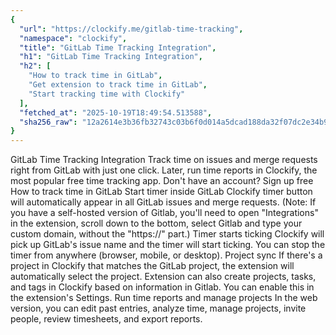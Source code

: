 ```yaml
---
{
  "url": "https://clockify.me/gitlab-time-tracking",
  "namespace": "clockify",
  "title": "GitLab Time Tracking Integration",
  "h1": "GitLab Time Tracking Integration",
  "h2": [
    "How to track time in GitLab",
    "Get extension to track time in GitLab",
    "Start tracking time with Clockify"
  ],
  "fetched_at": "2025-10-19T18:49:54.513588",
  "sha256_raw": "12a2614e3b36fb32743c03b6f0d014a5dcad188da32f07dc2e34b9c4c81a21b6"
}
---
```


GitLab Time Tracking Integration
Track time on issues and merge requests right from GitLab with just one click. Later, run time reports in Clockify, the most popular free time tracking app.
Don't have an account? Sign up free
How to track time in GitLab
Start timer inside GitLab
Clockify timer button will automatically appear in all GitLab issues and merge requests.
(Note: If you have a self-hosted version of Gitlab, you'll need to open "Integrations" in the extension, scroll down to the bottom, select Gitlab and type your custom domain, without the "https://" part.)
Timer starts ticking
Clockify will pick up GitLab's issue name and the timer will start ticking. You can stop the timer from anywhere (browser, mobile, or desktop).
Project sync
If there's a project in Clockify that matches the GitLab project, the extension will automatically select the project.
Extension can also create projects, tasks, and tags in Clockify based on information in Gitlab. You can enable this in the extension's Settings.
Run time reports and manage projects
In the web version, you can edit past entries, analyze time, manage projects, invite people, review timesheets, and export reports.